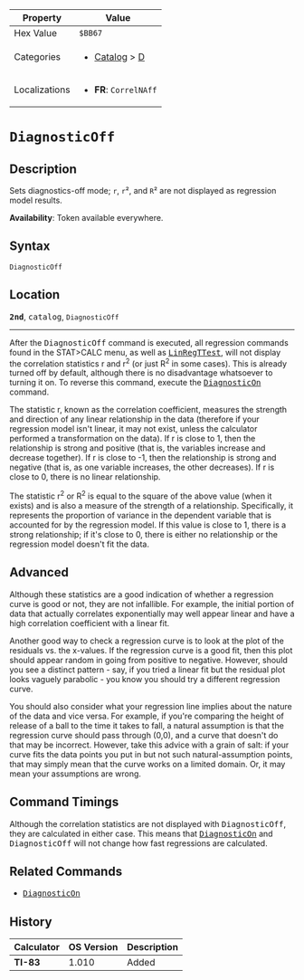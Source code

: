 | Property      | Value |
|---------------|-------|
| Hex Value     | `$BB67`|
| Categories    | <ul><li>[Catalog](<../categories/Catalog.md>) > [D](<../categories/Catalog.md#D>)</li></ul> |
| Localizations | <ul><li><b>FR</b>: `CorrelNAff`</li></ul> |

# `DiagnosticOff`

## Description
Sets diagnostics-off mode; `r`, `r`², and `R`² are not displayed as regression model results.


<b>Availability</b>: Token available everywhere.

## Syntax
`DiagnosticOff`

## Location
<tt><kbd><b>2nd</b></kbd></tt>, <kbd>catalog</kbd>, `DiagnosticOff`
<hr>

After the <tt>DiagnosticOff</tt> command is executed, all regression commands found in the STAT>CALC menu, as well as <tt><a href="LinRegTTest.md">LinRegTTest</a></tt>, will not display the correlation statistics r and r<sup>2</sup> (or just R<sup>2</sup> in some cases). This is already turned off by default, although there is no disadvantage whatsoever to turning it on. To reverse this command, execute the <tt><a href="DiagnosticOn.md">DiagnosticOn</a></tt> command.

The statistic r, known as the correlation coefficient, measures the strength and direction of any linear relationship in the data (therefore if your regression model isn't linear, it may not exist, unless the calculator performed a transformation on the data). If r is close to 1, then the relationship is strong and positive (that is, the variables increase and decrease together). If r is close to -1, then the relationship is strong and negative (that is, as one variable increases, the other decreases). If r is close to 0, there is no linear relationship.

The statistic r<sup>2</sup> or R<sup>2</sup> is equal to the square of the above value (when it exists) and is also a measure of the strength of a relationship. Specifically, it represents the proportion of variance in the dependent variable that is accounted for by the regression model. If this value is close to 1, there is a strong relationship; if it's close to 0, there is either no relationship or the regression model doesn't fit the data.

## Advanced

Although these statistics are a good indication of whether a regression curve is good or not, they are not infallible. For example, the initial portion of data that actually correlates exponentially may well appear linear and have a high correlation coefficient with a linear fit.

Another good way to check a regression curve is to look at the plot of the residuals vs. the x-values. If the regression curve is a good fit, then this plot should appear random in going from positive to negative. However, should you see a distinct pattern - say, if you tried a linear fit but the residual plot looks vaguely parabolic - you know you should try a different regression curve.

You should also consider what your regression line implies about the nature of the data and vice versa. For example, if you're comparing the height of release of a ball to the time it takes to fall, a natural assumption is that the regression curve should pass through (0,0), and a curve that doesn't do that may be incorrect. However, take this advice with a grain of salt: if your curve fits the data points you put in but not such natural-assumption points, that may simply mean that the curve works on a limited domain. Or, it may mean your assumptions are wrong.

## Command Timings

Although the correlation statistics are not displayed with <tt>DiagnosticOff</tt>, they are calculated in either case. This means that <tt><a href="DiagnosticOn.md">DiagnosticOn</a></tt> and <tt>DiagnosticOff</tt> will not change how fast regressions are calculated.

## Related Commands

*   <tt><a href="DiagnosticOn.md">DiagnosticOn</a></tt>

## History
| Calculator | OS Version | Description |
|------------|------------|-------------|
| <b>TI-83</b> | 1.010 | Added |


